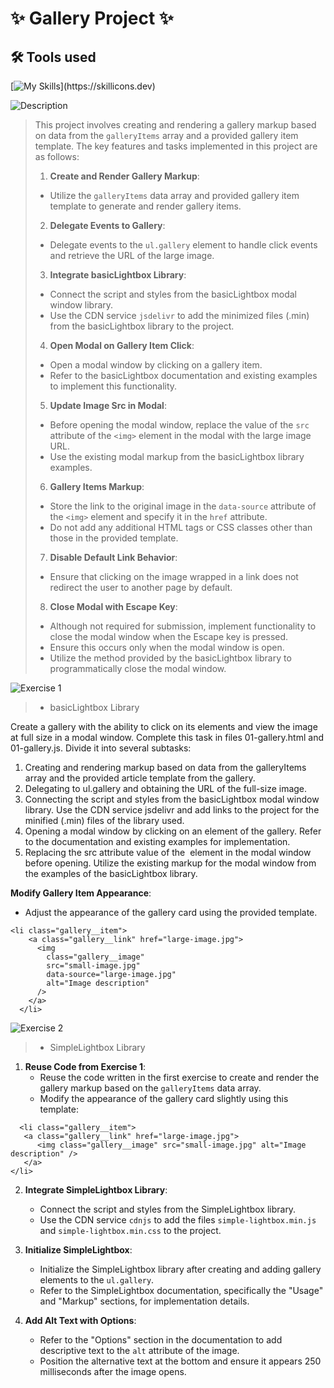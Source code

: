 # ✨ Gallery Project ✨

## 🛠 Tools used

[![My Skills](https://skillicons.dev/icons?i=js,html,css,)](https://skillicons.dev)

![Description](https://img.shields.io/badge/Description-purple?style=for-the-badge)
>
>This project involves creating and rendering a gallery markup based on data from the `galleryItems` array and a provided gallery item template. The key features and tasks implemented in this project are as follows:
>
>1. **Create and Render Gallery Markup**: 
>   - Utilize the `galleryItems` data array and provided gallery item template to generate and render gallery items.
>
>2. **Delegate Events to Gallery**:
>   - Delegate events to the `ul.gallery` element to handle click events and retrieve the URL of the large image.
>
>3. **Integrate basicLightbox Library**:
>   - Connect the script and styles from the basicLightbox modal window library.
>   - Use the CDN service `jsdelivr` to add the minimized files (.min) from the basicLightbox library to the project.
>
>4. **Open Modal on Gallery Item Click**:
>   - Open a modal window by clicking on a gallery item.
>   - Refer to the basicLightbox documentation and existing examples to implement this functionality.
>
>5. **Update Image Src in Modal**:
>   - Before opening the modal window, replace the value of the `src` attribute of the `<img>` element in the modal with the large image URL.
>   - Use the existing modal markup from the basicLightbox library examples.
>
>6. **Gallery Items Markup**:
>   - Store the link to the original image in the `data-source` attribute of the `<img>` element and specify it in the `href` attribute.
>   - Do not add any additional HTML tags or CSS classes other than those in the provided template.
>
>7. **Disable Default Link Behavior**:
>   - Ensure that clicking on the image wrapped in a link does not redirect the user to another page by default.
>
>8. **Close Modal with Escape Key**:
>   - Although not required for submission, implement functionality to close the modal window when the Escape key is pressed.
>   - Ensure this occurs only when the modal window is open.
>   - Utilize the method provided by the basicLightbox library to programmatically close the modal window.
>

![Exercise 1 ](https://img.shields.io/badge/Exercise%201-purple?style=for-the-badge)
> - basicLightbox Library
>

Create a gallery with the ability to click on its elements and view the image at full size in a modal window. Complete this task in files 01-gallery.html and 01-gallery.js. Divide it into several subtasks:

1. Creating and rendering markup based on data from the galleryItems array and the provided article template from the gallery.
2. Delegating to ul.gallery and obtaining the URL of the full-size image.
3. Connecting the script and styles from the basicLightbox modal window library. Use the CDN service jsdelivr and add links to the project for the minified (.min) files of the library used.
4. Opening a modal window by clicking on an element of the gallery. Refer to the documentation and existing examples for implementation.
5. Replacing the src attribute value of the <img> element in the modal window before opening. Utilize the existing markup for the modal window from the examples of the basicLightbox library.
   
 **Modify Gallery Item Appearance**:
   - Adjust the appearance of the gallery card using the provided template.
     
 ```
<li class="gallery__item">
     <a class="gallery__link" href="large-image.jpg">
       <img
         class="gallery__image"
         src="small-image.jpg"
         data-source="large-image.jpg"
         alt="Image description"
       />
     </a>
   </li>
   ```

![Exercise 2](https://img.shields.io/badge/Exercise%202-purple?style=for-the-badge)
> - SimpleLightbox Library
>

1. **Reuse Code from Exercise 1**:
   - Reuse the code written in the first exercise to create and render the gallery markup based on the `galleryItems` data array.
   - Modify the appearance of the gallery card slightly using this template:
     
```
  <li class="gallery__item">
   <a class="gallery__link" href="large-image.jpg">
      <img class="gallery__image" src="small-image.jpg" alt="Image description" />
   </a>
</li>
```

2. **Integrate SimpleLightbox Library**:
   - Connect the script and styles from the SimpleLightbox library.
   - Use the CDN service `cdnjs` to add the files `simple-lightbox.min.js` and `simple-lightbox.min.css` to the project.

3. **Initialize SimpleLightbox**:
   - Initialize the SimpleLightbox library after creating and adding gallery elements to the `ul.gallery`.
   - Refer to the SimpleLightbox documentation, specifically the "Usage" and "Markup" sections, for implementation details.

4. **Add Alt Text with Options**:
   - Refer to the "Options" section in the documentation to add descriptive text to the `alt` attribute of the image.
   - Position the alternative text at the bottom and ensure it appears 250 milliseconds after the image opens.
